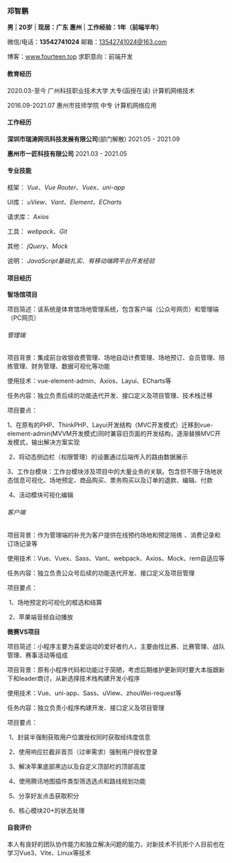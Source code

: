 ### 邓智鹏

**男**	|	**20岁**	|	**现居：广东 惠州** |  **工作经验：1年（前端半年）**

微信/电话：**13542741024**								 邮箱：13542741024@163.com

博客：www.fourteen.top								  求职意向：前端开发

#### 教育经历

2020.03-至今               广州科技职业技术大学        大专(函授在读)                            计算机网络技术

2016.09-2021.07        惠州市技师学院                    中专                                              计算机网络应用

#### 工作经历

**深圳市瑞涛网讯科技发展有限公司**(部门解散)                                                          2021.05 - 2021.09

**惠州市一匠科技有限公司**                                                                                           2021.03 - 2021.05	

#### 专业技能

框架： *Vue*、*Vue Router*、*Vuex*、*uni-app*

UI库： *uView*、*Vant*、*Element*、*ECharts*

请求库： *Axios*

工具： *webpack*、*Git*

其他： *jQuery*、*Mock*

说明： *JavaScript基础扎实*、*有移动端跨平台开发经验*

#### 项目经历

**智场馆项目**

项目简述：该系统是体育馆场地管理系统，包含客户端（公众号网页）和管理端（PC网页）

###### 管理端

项目背景：集成前台收银收费管理、场地自动计费管理、场地预订、会员管理、陪练管理、财务管理、数据可视化等功能

使用技术：vue-element-admin、Axios、Layui、ECharts等

任务内容：独立负责后续的功能迭代开发、接口定义及项目管理、技术栈迁移

项目要点：

​	1、在原有的PHP、ThinkPHP、Layui开发结构（MVC开发模式）迁移到vue-element-admin(MVVM开发模式)同时兼容旧页面的开发结构，逐渐替换MVC开发模式，输出解决方案实现

​	2、将动态侧边栏（权限管理）的设置通过后端传入的路由数据展示

​	3、工作台模块：工作台模块涉及项目中的大量业务的关联。包含但不限于场地状态信息可视化、场地预定、商品购买、票务购买以及订单的退款、编辑、付款

​	4、活动模块可视化编辑

###### 客户端

项目背景：作为管理端的补充为客户提供在线预约场地和预定陪练 、消费记录和订场记录等

使用技术：Vue、Vuex、Sass、Vant、webpack、Axios、Mock、rem自适应等

任务内容：独立负责公众号后续的功能迭代开发、接口定义及项目管理

项目要点：

​	1、场地预定的可视化的框选和结算 	

​	2、苹果端音频自动播放

**微赛VS项目**

项目简述：小程序主要为喜爱运动的爱好者约人，主要由找比赛、比赛管理、战队管理、赛事活动等组成

项目背景：原有小程序代码和功能过于简陋，考虑后期维护更新同时要大本版跟新下和leader商讨，从新选择技术栈构建开发小程序

使用技术：Vue、uni-app、Sass、uView、zhouWei-request等

任务内容：独立负责小程序构建开发、接口定义及项目管理

项目要点：

​	1、封装半强制获取用户位置授权同时获取经纬度信息

​	2、使用响应拦截非首页（过审需求）强制用户授权登录

​	3、解决苹果底部黑边以及自定义顶部栏的顶部高度

​	4、使用腾讯地图插件类型筛选选点和路线规划功能

​	5、分享好友点击获取积分

​	6、核心模块20+的状态处理

#### 自我评价

本人有良好的团队协作能力和独立解决问题的能力，对新技术不抗拒个人目前也在学习Vue3、Vite、Linux等技术

